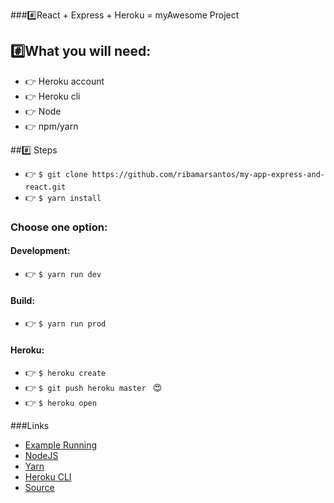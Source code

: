 ###:hash:React + Express + Heroku = myAwesome Project

## :hash:What you will need:
- :point_right: Heroku account
- :point_right: Heroku cli
- :point_right: Node
- :point_right: npm/yarn

##:hash: Steps 
- :point_right: `$ git clone https://github.com/ribamarsantos/my-app-express-and-react.git`
- :point_right: `$ yarn install`
### Choose one option:
#### Development:
- :point_right: `$ yarn run dev `
#### Build:
- :point_right: `$ yarn run prod `
#### Heroku:
- :point_right: `$ heroku create `
- :point_right: `$ git push heroku master `  :heart_eyes:
- :point_right: `$ heroku open `

###Links
- [Example Running](http://bit.ly/2CKxREk)
- [NodeJS](https://nodejs.org/en/download/)
- [Yarn](https://yarnpkg.com/en/docs/install)
- [Heroku CLI](https://devcenter.heroku.com/articles/heroku-cli#download-and-install)
- [Source](https://daveceddia.com/create-react-app-express-production/)


